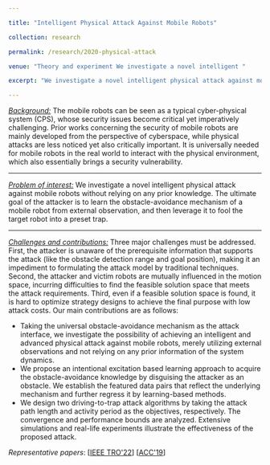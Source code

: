 ```yaml
---

title: "Intelligent Physical Attack Against Mobile Robots"

collection: research

permalink: /research/2020-physical-attack

venue: "Theory and experiment We investigate a novel intelligent "

excerpt: "We investigate a novel intelligent physical attack against mobile robots without relying on any prior knowledge. The ultimate goal of the attacker is to learn the obstacle-avoidance mechanism of a mobile robot from external observation, and then leverage it to fool the target robot into a preset trap."

---
```


*<u>Background:</u>* The mobile robots can be seen as a typical cyber-physical system (CPS), whose security issues become critical yet imperatively challenging. Prior works concerning the security of mobile robots are mainly developed from the perspective of cyberspace, while physical attacks are less noticed yet also critically important. It is universally needed for mobile robots in the real world to interact with the physical environment, which also essentially brings a security vulnerability. 

------

*<u>Problem of interest:</u>* We investigate a novel intelligent physical attack against mobile robots without relying on any prior knowledge. The ultimate goal of the attacker is to learn the obstacle-avoidance mechanism of a mobile robot from external observation, and then leverage it to fool the target robot into a preset trap.

------

*<u>Challenges and contributions:</u>* Three major challenges must be addressed. First, the attacker is unaware of the prerequisite information that supports the attack (like the obstacle detection range and goal position), making it an impediment to formulating the attack model by traditional techniques. Second, the attacker and victim robots are mutually influenced in the motion space, incurring difficulties to find the feasible solution space that meets the attack requirements. Third, even if a feasible solution space is found, it is hard to optimize strategy designs to achieve the final purpose with low attack costs. Our main contributions are as follows: 

- Taking the universal obstacle-avoidance mechanism as the attack interface, we investigate the possibility of achieving an intelligent and advanced physical attack against mobile robots, merely utilizing external observations and not relying on any prior information of the system dynamics.
- We propose an intentional excitation based learning approach to acquire the obstacle-avoidance knowledge by disguising the attacker as an obstacle. We establish the featured data pairs that reflect the underlying mechanism and further regress it by learning-based methods.
- We design two driving-to-trap attack algorithms by taking the attack path length and activity period as the objectives, respectively. The convergence and performance bounds are analyzed. Extensive simulations and real-life experiments illustrate the effectiveness of the proposed attack.

*Representative papers*:	[[IEEE TRO'22](https://arxiv.org/abs/1910.06461)]	[[ACC'19](https://ieeexplore.ieee.org/document/8814377)] 
